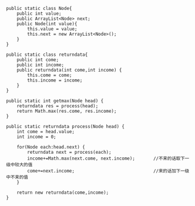     public static class Node{
		public int value;
		public ArrayList<Node> next;
		public Node(int value){
			this.value = value;
			this.next = new ArrayList<Node>();
		}
	}
	
	public static class returndata{
		public int come;		
		public int income;
		public returndata(int come,int income) {
			this.come = come;
			this.income = income;
		}
	}

	public static int getmax(Node head) {
		returndata res = process(head);
		return Math.max(res.come, res.income);
	}
	
	public static returndata process(Node head) {
		int come = head.value;
		int income = 0;
		
		for(Node each:head.next) {
			returndata next = process(each);
			income+=Math.max(next.come, next.income);		//不来的话取下一级中较大的值
			come+=next.income;								//来的话加下一级中不来的值
		}
		
		return new returndata(come,income);
	}
	
